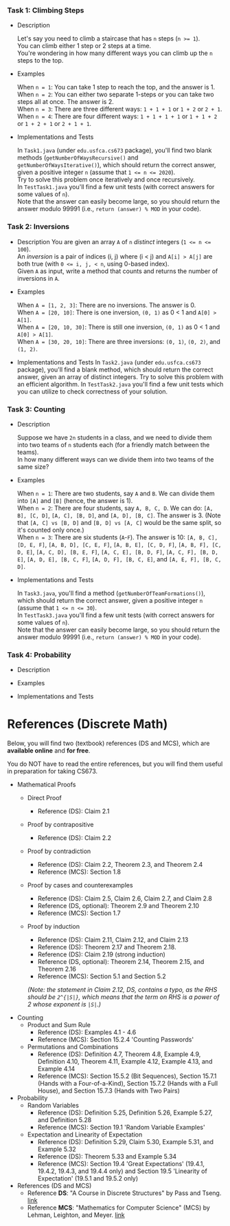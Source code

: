 ### Task 1: Climbing Steps
- Description

   Let's say you need to climb a staircase that has `n` steps (`n >= 1`).  
   You can climb either 1 step or 2 steps at a time.  
   You're wondering in how many different ways you can climb up the `n` steps to the top.  
- Examples

   When `n = 1`: You can take 1 step to reach the top, and the answer is 1.  
   When `n = 2`: You can either two separate 1-steps or you can take two steps all at once. The answer is 2.  
   When `n = 3`: There are three different ways: `1 + 1 + 1` or `1 + 2` or `2 + 1`.  
   When `n = 4`: There are four different ways: `1 + 1 + 1 + 1` or `1 + 1 + 2` or `1 + 2 + 1` or `2 + 1 + 1`.  
- Implementations and Tests

   In `Task1.java` (under `edu.usfca.cs673` package), you'll find two blank methods (`getNumberOfWaysRecursive()` and `getNumberOfWaysIterative()`), which should return the correct answer, given a positive integer `n` (assume that `1 <= n <= 2020`).  
   Try to solve this problem once iteratively and once recursively.  
   In `TestTask1.java` you'll find a few unit tests (with correct answers for some values of `n`).  
   Note that the answer can easily become large, so you should return the answer modulo 99991 (i.e., `return (answer) % MOD` in your code).

### Task 2: Inversions
- Description
   You are given an array `A` of `n` *distinct* integers (`1 <= n <= 100`).  
   An *inversion* is a pair of indices (i, j) where (i < j) and `A[i] > A[j]` are both true (with `0 <= i, j, < n`, using 0-based index).  
   Given `A` as input, write a method that counts and returns the number of inversions in `A`.

- Examples

  When `A = [1, 2, 3]`: There are no inversions. The answer is 0.  
  When `A = [20, 10]`: There is one inversion, `(0, 1)` as 0 < 1 and `A[0] > A[1]`.  
  When `A = [20, 10, 30]`: There is still one inversion, `(0, 1)` as 0 < 1 and `A[0] > A[1]`.  
  When `A = [30, 20, 10]`: There are three inversions: `(0, 1)`, `(0, 2)`, and `(1, 2)`.

- Implementations and Tests
   In `Task2.java` (under `edu.usfca.cs673` package), you'll find a blank method, which should return the correct answer, given an array of distinct integers.
   Try to solve this problem with an efficient algorithm.
   In `TestTask2.java` you'll find a few unit tests which you can utilize to check correctness of your solution.

### Task 3: Counting
- Description
  
   Suppose we have `2n` students in a class, and we need to divide them into two teams of `n` students each (for a friendly match between the teams).  
   In how many different ways can we divide them into two teams of the same size?

- Examples
   
   When `n = 1`: There are two students, say `A` and `B`. We can divide them into `[A]` and `[B]` (hence, the answer is 1).  
   When `n = 2`: There are four students, say `A, B, C, D`. We can do: `[A, B], [C, D]`, `[A, C], [B, D]`, and `[A, D], [B, C]`. The answer is 3. (Note that `[A, C] vs [B, D]` and `[B, D] vs [A, C]` would be the same split, so it's counted only once.)  
   When `n = 3`: There are six students (`A`-`F`). The answer is 10: `[A, B, C], [D, E, F]`, `[A, B, D], [C, E, F]`, `[A, B, E], [C, D, F]`, `[A, B, F], [C, D, E]`, `[A, C, D], [B, E, F]`, `[A, C, E], [B, D, F]`, `[A, C, F], [B, D, E]`, `[A, D, E], [B, C, F]`, `[A, D, F], [B, C, E]`, and `[A, E, F], [B, C, D]`.
- Implementations and Tests

   In `Task3.java`, you'll find a  method (`getNumberOfTeamFormations()`), which should return the correct answer, given a positive integer `n` (assume that `1 <= n <= 30`).  
   In `TestTask3.java` you'll find a few unit tests (with correct answers for some values of `n`).  
   Note that the answer can easily become large, so you should return the answer modulo 99991 (i.e., `return (answer) % MOD` in your code).

### Task 4: Probability
- Description
  
   
   
- Examples
- Implementations and Tests


# References (Discrete Math)

Below, you will find two (textbook) references (DS and MCS), which are **available online** and **for free**.

You do NOT have to read the entire references, but you will find them useful in preparation for taking CS673.

- Mathematical Proofs
  - Direct Proof 
    - Reference (DS): Claim 2.1
  - Proof by contrapositive 
    - Reference (DS): Claim 2.2
  - Proof by contradiction 
    - Reference (DS): Claim 2.2, Theorem 2.3, and Theorem 2.4
    - Reference (MCS): Section 1.8
  - Proof by cases and counterexamples
    - Reference (DS): Claim 2.5, Claim 2.6, Claim 2.7, and Claim 2.8
    - Reference (DS, optional): Theorem 2.9 and Theorem 2.10
    - Reference (MCS): Section 1.7
  - Proof by induction
    - Reference (DS): Claim 2.11, Claim 2.12, and Claim 2.13     
    - Reference (DS): Theorem 2.17 and Theorem 2.18.
    - Reference (DS): Claim 2.19 (strong induction)
    - Reference (DS, optional): Theorem 2.14, Theorem 2.15, and Theorem 2.16
    - Reference (MCS): Section 5.1 and Section 5.2
    
    *(Note: the statement in Claim 2.12, DS, contains a typo, as the RHS should be `2^{|S|}`, which means that the term on RHS is a power of 2 whose exponent is `|S|`.)*
- Counting    
  - Product and Sum Rule
    - Reference (DS): Examples 4.1 - 4.6
    - Reference (MCS): Section 15.2.4 'Counting Passwords'
  - Permutations and Combinations
    - Reference (DS): Definition 4.7, Theorem 4.8, Example 4.9, Definition 4.10, Theorem 4.11, Example 4.12, Example 4.13, and Example 4.14
    - Reference (MCS): Section 15.5.2 (Bit Sequences), Section 15.7.1 (Hands with a Four-of-a-Kind), Section 15.7.2 (Hands with a Full House), and Section 15.7.3 (Hands with Two Pairs)
- Probability
  - Random Variables
    - Reference (DS): Definition 5.25, Definition 5.26, Example 5.27, and Definition 5.28
    - Reference (MCS): Section 19.1 'Random Variable Examples'
  - Expectation and Linearity of Expectation
    - Reference (DS): Definition 5.29, Claim 5.30, Example 5.31, and Example 5.32
    - Reference (DS): Theorem 5.33 and Example 5.34
    - Reference (MCS): Section 19.4 'Great Expectations' (19.4.1, 19.4.2, 19.4.3, and 19.4.4 only) and Section 19.5 'Linearity of Expectation' (19.5.1 and 19.5.2 only)
- References (DS and MCS)  
  - Reference **DS**: "A Course in Discrete Structures" by Pass and Tseng. [link](https://courses.cs.cornell.edu/cs2800/2017sp/handouts/pass_tseng_discmath.pdf)
  - Reference **MCS**: "Mathematics for Computer Science" (MCS) by Lehman, Leighton, and Meyer. [link](https://courses.cs.cornell.edu/cs2800/2017fa/handouts/mcs.pdf)


